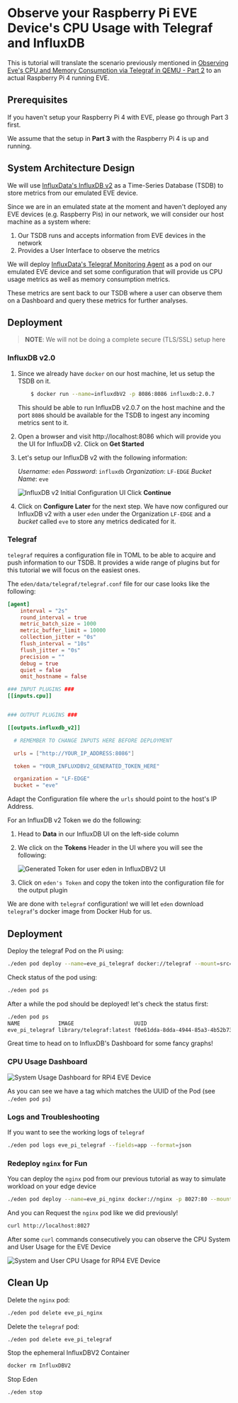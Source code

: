 # Observe your Raspberry Pi EVE Device's CPU Usage with Telegraf and InfluxDB
This is tutorial will translate the scenario previously mentioned in 
[Observing Eve's CPU and Memory Consumption via Telegraf in QEMU - Part 2](https://github.com/shantanoo-desai/EVE-OS-tutorials/01-Eve-Eden-QEMU-telegraf.md) to an actual Raspberry Pi 4 running EVE.

## Prerequisites

If you haven't setup your Raspberry Pi 4 with EVE, please go through Part 3 first.

We assume that the setup in __Part 3__ with the Raspberry Pi 4 is up and running.

## System Architecture Design

We will use [InfluxData's InfluxDB v2](https://docs.influxdata.com/influxdb/v2.0/)
as a Time-Series Database (TSDB) to store metrics from our emulated EVE device.

Since we are in an emulated state at the moment and haven't deployed any
EVE devices (e.g. Raspberry Pis) in our network, we will consider our 
host machine as a system where:

1. Our TSDB runs and accepts information from EVE devices in the network
2. Provides a User Interface to observe the metrics

We will deploy
[InfluxData's Telegraf Monitoring Agent](https://docs.influxdata.com/telegraf/v1.19/)
as a pod on our emulated EVE device and set some configuration that will
provide us CPU usage metrics as well as memory consumption metrics.

These metrics are sent back to our TSDB where a user can observe them on a 
Dashboard and query these metrics for further analyses.

## Deployment

> __NOTE__: We will not be doing a complete secure (TLS/SSL) setup here

### InfluxDB v2.0

1. Since we already have `docker` on our host machine, let us setup the TSDB on it.

    ```bash
        $ docker run --name=influxdbV2 -p 8086:8086 influxdb:2.0.7
    ```

    This should be able to run InfluxDB v2.0.7 on the host machine and the port `8086`
    should be available for the TSDB to ingest any incoming metrics sent to it.

2. Open a browser and visit http://localhost:8086 which will provide you the UI for
    InfluxDB v2. Click on __Get Started__

3. Let's setup our InfluxDB v2 with the following information:

    _Username_: `eden`
    _Password_: `influxdb`
    _Organization_: `LF-EDGE`
    _Bucket Name_: `eve`

    ![InfluxDB v2 Initial Configuration UI](./assets/01-QEMU-InfluxDBV2-setup.png)
    Click __Continue__

4. Click on __Configure Later__ for the next step.
    We have now configured our InfluxDB v2 with a user `eden` under the Organization
   `LF-EDGE` and a _bucket_ called `eve` to store any metrics dedicated for it.


### Telegraf

`telegraf` requires a configuration file in TOML to be able to acquire and push
information to our TSDB. It provides a wide range of plugins but for this tutorial
we will focus on the easiest ones.

The `eden/data/telegraf/telegraf.conf` file for our case looks like the following:

```toml
[agent]
    interval = "2s"
    round_interval = true
    metric_batch_size = 1000
    metric_buffer_limit = 10000
    collection_jitter = "0s"
    flush_interval = "10s"
    flush_jitter = "0s"
    precision = ""
    debug = true
    quiet = false
    omit_hostname = false

### INPUT PLUGINS ###
[[inputs.cpu]]


### OUTPUT PLUGINS ###

[[outputs.influxdb_v2]]

  # REMEMBER TO CHANGE INPUTS HERE BEFORE DEPLOYMENT

  urls = ["http://YOUR_IP_ADDRESS:8086"]

  token = "YOUR_INFLUXDBV2_GENERATED_TOKEN_HERE"

  organization = "LF-EDGE"
  bucket = "eve"
```

Adapt the Configuration file where the `urls` should point to the host's IP Address.

For an InfluxDB v2 Token we do the following:

1. Head to __Data__ in our InfluxDB UI on the left-side column

2. We click on the __Tokens__ Header in the UI where you will see the following:

    ![Generated Token for user eden in InfluxDBV2 UI](./assets/01-QEMU-InfluxDBV2-generated-token.png)

3. Click on `eden's Token` and copy the token into the configuration file for the
   output plugin

We are done with `telegraf` configuration! we will let `eden` download `telegraf`'s 
docker image from Docker Hub for us.


## Deployment

Deploy the telegraf Pod on the Pi using:

```bash
./eden pod deploy --name=eve_pi_telegraf docker://telegraf --mount=src=./data/telegraf,dst=/etc/telegraf/
```

Check status of the pod using:

```bash
./eden pod ps
```
After a while the pod should be deployed! let's check the status first:

```bash
./eden pod ps
NAME		    IMAGE			        UUID					              INTERNAL	EXTERNAL	MEMORY	STATE(ADAM)	LAST_STATE(EVE)
eve_pi_telegraf	library/telegraf:latest	f0e61dda-8dda-4944-85a3-4b52b736cc88	10.11.12.2	-		0 B/0 B	IN_CONFIG	RUNNING
```

Great time to head on to InfluxDB's Dashboard for some fancy graphs!

### CPU Usage Dashboard

![System Usage Dashboard for RPi4 EVE Device](./assets/03-RPi4-SystemUsage-Dashboard.png)

As you can see we have a tag which matches the UUID of the Pod (see `./eden pod ps`)


### Logs and Troubleshooting

If you want to see the working logs of `telegraf`

```bash
./eden pod logs eve_pi_telegraf --fields=app --format=json
```

### Redeploy `nginx` for Fun

You can deploy the `nginx` pod from our previous tutorial as way to simulate workload on your edge device

```bash
./eden pod deploy --name=eve_pi_nginx docker://nginx -p 8027:80 --mount=src=./data/helloeve,dst=/usr/share/nginx/html
```

And you can Request the `nginx` pod like we did previously!

```bash
curl http://localhost:8027
```

After some `curl` commands consecutively you can observe the CPU System and User Usage for the EVE Device

![System and User CPU Usage for RPi4 EVE Device](./assets/03-RPi4-SystemUserUsage-Dashboard.png)

## Clean Up

Delete the `nginx` pod:

```bash
./eden pod delete eve_pi_nginx
```

Delete the `telegraf` pod:

```bash
./eden pod delete eve_pi_telegraf
```

Stop the ephemeral InfluxDBV2 Container

```bash
docker rm InfluxDBV2
```
Stop Eden

```bash
./eden stop
```